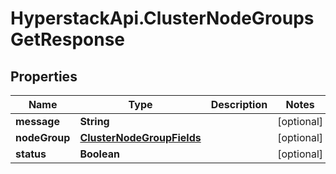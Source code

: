 # HyperstackApi.ClusterNodeGroupsGetResponse

## Properties

Name | Type | Description | Notes
------------ | ------------- | ------------- | -------------
**message** | **String** |  | [optional] 
**nodeGroup** | [**ClusterNodeGroupFields**](ClusterNodeGroupFields.md) |  | [optional] 
**status** | **Boolean** |  | [optional] 


